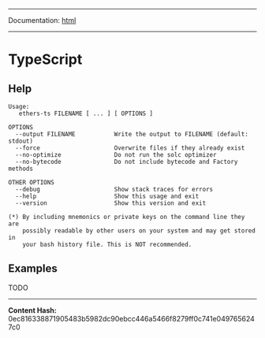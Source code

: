 -----

Documentation: [html](https://docs-beta.ethers.io/)

-----

TypeScript
==========



Help
----



```
Usage:
   ethers-ts FILENAME [ ... ] [ OPTIONS ]

OPTIONS
  --output FILENAME           Write the output to FILENAME (default: stdout)
  --force                     Overwrite files if they already exist
  --no-optimize               Do not run the solc optimizer
  --no-bytecode               Do not include bytecode and Factory methods

OTHER OPTIONS
  --debug                     Show stack traces for errors
  --help                      Show this usage and exit
  --version                   Show this version and exit

(*) By including mnemonics or private keys on the command line they are
    possibly readable by other users on your system and may get stored in
    your bash history file. This is NOT recommended.
```



Examples
--------


TODO



-----
**Content Hash:** 0ec816338871905483b5982dc90ebcc446a5466f8279ff0c741e0497656247c0